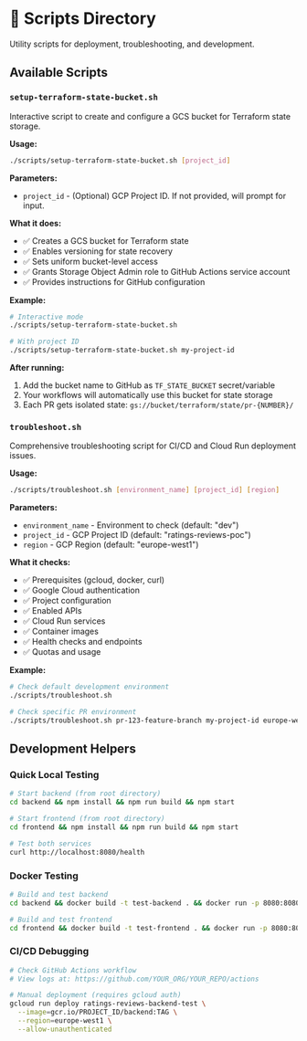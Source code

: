 # 🔧 Scripts Directory

Utility scripts for deployment, troubleshooting, and development.

## Available Scripts

### `setup-terraform-state-bucket.sh`

Interactive script to create and configure a GCS bucket for Terraform state storage.

**Usage:**
```bash
./scripts/setup-terraform-state-bucket.sh [project_id]
```

**Parameters:**
- `project_id` - (Optional) GCP Project ID. If not provided, will prompt for input.

**What it does:**
- ✅ Creates a GCS bucket for Terraform state
- ✅ Enables versioning for state recovery
- ✅ Sets uniform bucket-level access
- ✅ Grants Storage Object Admin role to GitHub Actions service account
- ✅ Provides instructions for GitHub configuration

**Example:**
```bash
# Interactive mode
./scripts/setup-terraform-state-bucket.sh

# With project ID
./scripts/setup-terraform-state-bucket.sh my-project-id
```

**After running:**
1. Add the bucket name to GitHub as `TF_STATE_BUCKET` secret/variable
2. Your workflows will automatically use this bucket for state storage
3. Each PR gets isolated state: `gs://bucket/terraform/state/pr-{NUMBER}/`

### `troubleshoot.sh`

Comprehensive troubleshooting script for CI/CD and Cloud Run deployment issues.

**Usage:**
```bash
./scripts/troubleshoot.sh [environment_name] [project_id] [region]
```

**Parameters:**
- `environment_name` - Environment to check (default: "dev")
- `project_id` - GCP Project ID (default: "ratings-reviews-poc")
- `region` - GCP Region (default: "europe-west1")

**What it checks:**
- ✅ Prerequisites (gcloud, docker, curl)
- ✅ Google Cloud authentication
- ✅ Project configuration
- ✅ Enabled APIs
- ✅ Cloud Run services
- ✅ Container images
- ✅ Health checks and endpoints
- ✅ Quotas and usage

**Example:**
```bash
# Check default development environment
./scripts/troubleshoot.sh

# Check specific PR environment
./scripts/troubleshoot.sh pr-123-feature-branch my-project-id europe-west1
```

## Development Helpers

### Quick Local Testing

```bash
# Start backend (from root directory)
cd backend && npm install && npm run build && npm start

# Start frontend (from root directory)  
cd frontend && npm install && npm run build && npm start

# Test both services
curl http://localhost:8080/health
```

### Docker Testing

```bash
# Build and test backend
cd backend && docker build -t test-backend . && docker run -p 8080:8080 test-backend

# Build and test frontend
cd frontend && docker build -t test-frontend . && docker run -p 8080:8080 test-frontend
```

### CI/CD Debugging

```bash
# Check GitHub Actions workflow
# View logs at: https://github.com/YOUR_ORG/YOUR_REPO/actions

# Manual deployment (requires gcloud auth)
gcloud run deploy ratings-reviews-backend-test \
  --image=gcr.io/PROJECT_ID/backend:TAG \
  --region=europe-west1 \
  --allow-unauthenticated
```